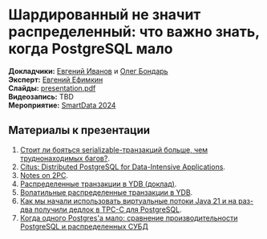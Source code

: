 # Шардированный не значит распределенный: что важно знать, когда PostgreSQL мало

**Докладчики:** [Евгений Иванов](https://www.linkedin.com/in/eivanov89/) и [Олег Бондарь](https://www.linkedin.com/in/olegbondar2000)\
**Эксперт:** [Евгений Ефимкин](https://www.linkedin.com/in/evgeny-efimkin-4061a893/)\
**Слайды:** [presentation.pdf](presentation.pdf)\
**Видеозапись:** TBD\
**Мероприятие:** [SmartData 2024](https://smartdataconf.ru/talks/ebf00f5486be4a199fc6a2443e8ef076/)

## Материалы к презентации

1. [Стоит ли бояться serializable-транзакций больше, чем труднонаходимых багов?](https://habr.com/ru/users/eivanov/publications/articles/).
2. [Citus: Distributed PostgreSQL for Data-Intensive Applications](https://dl.acm.org/doi/10.1145/3448016.3457551).
3. [Notes on 2PC](https://exactly-once.github.io/posts/notes-on-2pc/).
4. [Распределенные транзакции в YDB (доклад)](https://github.com/ydb-platform/ydb-presentations/blob/main/2019/ru/highload_moscow/README.md).
5. [Волатильные распределенные транзакции в YDB](https://ydb.tech/docs/ru/contributor/datashard-distributed-txs#osobennosti-vypolneniya-volatilnyh-tranzakcij).
6. [Как мы начали использовать виртуальные потоки Java 21 и на раз-два получили дедлок в TPC-C для PostgreSQL](https://habr.com/ru/companies/ydb/articles/786550/).
7. [Когда одного Postgres'a мало: сравнение производительности PostgreSQL и распределенных СУБД](https://habr.com/ru/companies/ydb/articles/801587/)

